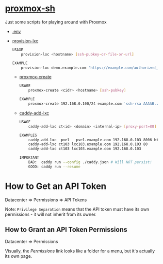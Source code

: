 # [proxmox-sh](https://github.com/therootcompany/proxmox-sh)

Just some scripts for playing around with Proxmox

-   [.env](./example.env)
-   [provision-lxc](./provision-lxc)

    ```sh
    USAGE
        provision-lxc <hostname> [ssh-pubkey-or-file-or-url]

    EXAMPLE
        provision-lxc demo.example.com 'https://example.com/authorized_keys'
    ```

    -   [proxmox-create](./proxmox-create)

        ```sh
        USAGE
            proxmox-create <cidr> <hostname> [ssh-pubkey]

        EXAMPLE
            proxmox-create 192.168.0.100/24 example.com 'ssh-rsa AAAAB...xxxx me@example.local'
        ```

    -   [caddy-add-lxc](./caddy-add-lxc)

        ```sh
        USAGE
            caddy-add-lxc ct<id> <domain> <internal-ip> [proxy-port=80] [https]

        EXAMPLES
            caddy-add-lxc  pve1   pve1.example.com 192.168.0.103 8006 https
            caddy-add-lxc ct103 lxc103.example.com 192.168.0.103 80
            caddy-add-lxc ct103 lxc103.example.com 192.168.0.103

        IMPORTANT
            BAD:  caddy run --config ./caddy.json # Will NOT persist!
            GOOD: caddy run --resume
        ```

# How to Get an API Token

Datacenter => Permissions => API Tokens

Note: `Privilege Separation` means that the API token must have its own permissions - it will not inherit from its owner.

## How to Grant an API Token Permissions

Datacenter => Permissions

Visually, the _Permissions_ link looks like a folder for a menu, but it's actually its own page.
